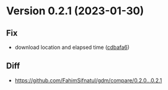 # Version 0.2.1 (2023-01-30)
## Fix
* download location and elapsed time ([cdbafa6](https://github.com/FahimSifnatul/gdm/commit/cdbafa65292a83f4201a0583c39fb2733e56bfe7))

## Diff
* https://github.com/FahimSifnatul/gdm/compare/0.2.0...0.2.1
